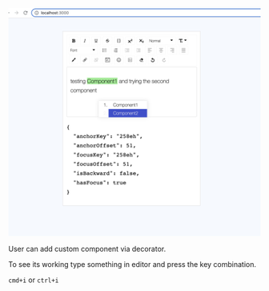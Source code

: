 ![alt text](example.png) 


User can add custom component via decorator.

To see its working type something in editor and press the key combination.

`cmd+i` or `ctrl+i`


